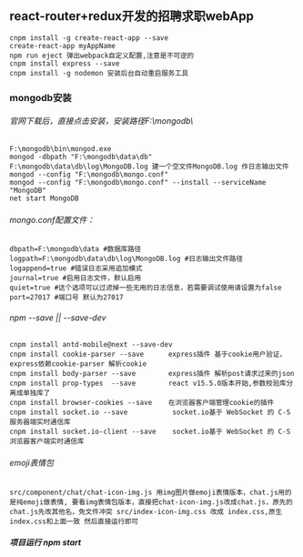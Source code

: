 ## react-router+redux开发的招聘求职webApp
`cnpm install -g create-react-app --save`<br>
`create-react-app myAppName`<br>
`npm run eject 弹出webpack自定义配置,注意是不可逆的`<br>
`cnpm install express --save`<br>
`cnpm install -g nodemon 安装后台自动重启服务工具`

### mongodb安装
###### 官网下载后，直接点击安装，安装路径F:\mongodb\
`F:\mongodb\bin\mongod.exe`<br>
 `mongod -dbpath "F:\mongodb\data\db"`<br>
 `F:\mongodb\data\db\log\MongoDB.log 建一个空文件MongoDB.log 作日志输出文件`<br>
 `mongod --config "F:\mongodb\mongo.conf"`<br>
 `mongod --config "F:\mongodb\mongo.conf" --install --serviceName "MongoDB"`<br>
` net start MongoDB `

###### mongo.conf配置文件：
`dbpath=F:\mongodb\data #数据库路径`<br>
`logpath=F:\mongodb\data\db\log\MongoDB.log #日志输出文件路径`<br>
`logappend=true #错误日志采用追加模式`<br>
`journal=true #启用日志文件，默认启用`<br>
`quiet=true #这个选项可以过滤掉一些无用的日志信息，若需要调试使用请设置为false`<br>
`port=27017 #端口号 默认为27017`

###### npm --save || --save-dev
`cnpm install antd-mobile@next --save-dev`<br>
`cnpm install cookie-parser --save      express插件 基于cookie用户验证，express依赖cookie-parser 解析cookie`<br>
`cnpm install body-parser --save        express插件 解析post请求过来的json`<br>
`cnpm install prop-types  --save        react v15.5.0版本开始,参数校验库分离成单独库了`<br>
`cnpm install browser-cookies --save    在浏览器客户端管理cookie的插件`<br>
`cnpm install socket.io --save           socket.io基于 WebSocket 的 C-S 服务器端实时通信库`<br>
`cnpm install socket.io-client --save    socket.io基于 WebSocket 的 C-S 浏览器客户端实时通信库`<br>

###### emoji表情包
`src/component/chat/chat-icon-img.js 用img图片做emoji表情版本，chat.js用的是纯emoji做表情,
要看img表情包版本，直接把chat-icon-img.js改成chat.js，原先的chat.js先改其他名，免文件冲突
src/index-icon-img.css 改成 index.css,原生index.css和上面一致
然后直接运行即可`<br>

##### 项目运行 npm start